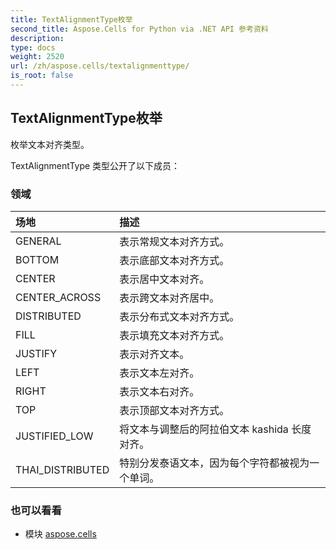 ```yaml
---
title: TextAlignmentType枚举
second_title: Aspose.Cells for Python via .NET API 参考资料
description:
type: docs
weight: 2520
url: /zh/aspose.cells/textalignmenttype/
is_root: false
---
```

## TextAlignmentType枚举
枚举文本对齐类型。



TextAlignmentType 类型公开了以下成员：

### 领域
|场地|描述|
| :- | :- |
| GENERAL |表示常规文本对齐方式。|
| BOTTOM |表示底部文本对齐方式。|
| CENTER |表示居中文本对齐。|
| CENTER_ACROSS |表示跨文本对齐居中。|
| DISTRIBUTED |表示分布式文本对齐方式。|
| FILL |表示填充文本对齐方式。|
| JUSTIFY |表示对齐文本。|
| LEFT |表示文本左对齐。|
| RIGHT |表示文本右对齐。|
| TOP |表示顶部文本对齐方式。|
| JUSTIFIED_LOW |将文本与调整后的阿拉伯文本 kashida 长度对齐。|
| THAI_DISTRIBUTED |特别分发泰语文本，因为每个字符都被视为一个单词。|



### 也可以看看
* 模块 [aspose.cells](..)
